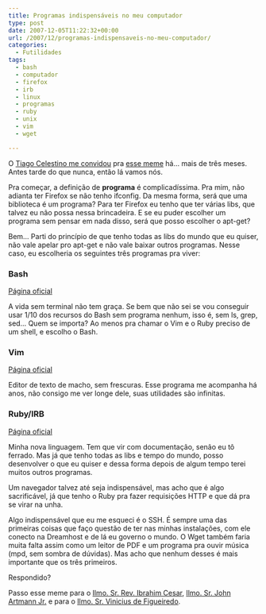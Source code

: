 ```yaml
---
title: Programas indispensáveis no meu computador
type: post
date: 2007-12-05T11:22:32+00:00
url: /2007/12/programas-indispensaveis-no-meu-computador/
categories:
  - Futilidades
tags:
  - bash
  - computador
  - firefox
  - irb
  - linux
  - programas
  - ruby
  - unix
  - vim
  - wget

---
```

O [Tiago Celestino me convidou][1] pra [esse meme][2] há… mais de três meses. Antes tarde do que nunca, então lá vamos nós.

Pra começar, a definição de **programa** é complicadíssima. Pra mim, não adianta ter Firefox se não tenho ifconfig. Da mesma forma, será que uma biblioteca é um programa? Para ter Firefox eu tenho que ter várias libs, que talvez eu não possa nessa brincadeira. E se eu puder escolher um programa sem pensar em nada disso, será que posso escolher o apt-get?

Bem… Parti do princípio de que tenho todas as libs do mundo que eu quiser, não vale apelar pro apt-get e não vale baixar outros programas. Nesse caso, eu escolheria os seguintes três programas pra viver:

### Bash

[Página oficial][3]

A vida sem terminal não tem graça. Se bem que não sei se vou conseguir usar 1/10 dos recursos do Bash sem programa nenhum, isso é, sem ls, grep, sed… Quem se importa? Ao menos pra chamar o Vim e o Ruby preciso de um shell, e escolho o Bash.

### Vim

[Página oficial][4]

Editor de texto de macho, sem frescuras. Esse programa me acompanha há anos, não consigo me ver longe dele, suas utilidades são infinitas.

### Ruby/IRB

[Página oficial][5]

Minha nova linguagem. Tem que vir com documentação, senão eu tô ferrado. Mas já que tenho todas as libs e tempo do mundo, posso desenvolver o que eu quiser e dessa forma depois de algum tempo terei muitos outros programas.

Um navegador talvez até seja indispensável, mas acho que é algo sacrificável, já que tenho o Ruby pra fazer requisições HTTP e que dá pra se virar na unha.

Algo indispensável que eu me esqueci é o SSH. É sempre uma das primeiras coisas que faço questão de ter nas minhas instalações, com ele conecto na Dreamhost e de lá eu governo o mundo. O Wget também faria muita falta assim como um leitor de PDF e um programa pra ouvir música (mpd, sem sombra de dúvidas). Mas acho que nenhum desses é mais importante que os três primeiros.

Respondido?

Passo esse meme para o [Ilmo. Sr. Rev. Ibrahim Cesar][6], [Ilmo. Sr. John Artmann Jr.][7] e para o [Ilmo. Sr. Vinicius de Figueiredo][8].

 [1]: http://tcelestino.com.br/blog/os-3-programas-indispensaveis-no-meu-computador.html
 [2]: http://www.leonardopessoa.com/2007/08/3-programas-indispensaveis-no-meu-computador/
 [3]: http://www.gnu.org/software/bash
 [4]: http://www.vim.org/
 [5]: http://ruby-lang.org/
 [6]: http://1001gatos.org/
 [7]: http://socio.johnartmann.com/
 [8]: http://vinicius.oitobits.net/
